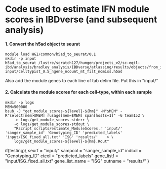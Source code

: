 # Code used to estimate IFN module scores in IBDverse (and subsequent analysis)

#### 1. Convert the h5ad object to seurat
```
module load HGI/common/h5ad_to_seurat/0.1
mkdir -p input
h5ad_to_seurat /lustre/scratch127/humgen/projects_v2/sc-eqtl-ibd/analysis/bradley_analysis/IBDverse/atlassing/results/objects/from_irods/celltypist_0.5_ngene_ncount_mt_filt_nomiss.h5ad input/celltypist_0.5_ngene_ncount_mt_filt_nomiss.h5ad
```

Also add the module genes to each line of tab delim file. Put this in "input/"

#### 2. Calculate the module scores for each cell-type, within each sample
```
mkdir -p logs
MEM=500000
bsub -J "get_module_scores-${level}-${hm}" -M"$MEM" -R"select[mem>$MEM] rusage[mem=$MEM] span[hosts=1]" -G team152 \
    -e logs/get_module_scores-stderr \
    -o logs/get_module_scores-stdout \
    "Rscript scripts/estimate_ModuleScores.r 'input/' 'sanger_sample_id' 'Genotyping_ID' 'predicted_labels' 'input/ISG_fixed_all.txt' 'ISG' 'results/'    > \
    logs/get_module_scores-${level}-${hm}.Rout"
```

if(testing){
    seurf = "input/"
    sampcol = "sanger_sample_id"
    indcol = "Genotyping_ID"
    ctcol = "predicted_labels"
    gene_listf = "input/ISG_fixed_all.txt"
    gene_list_name = "ISG"
    outname = "results/"
}